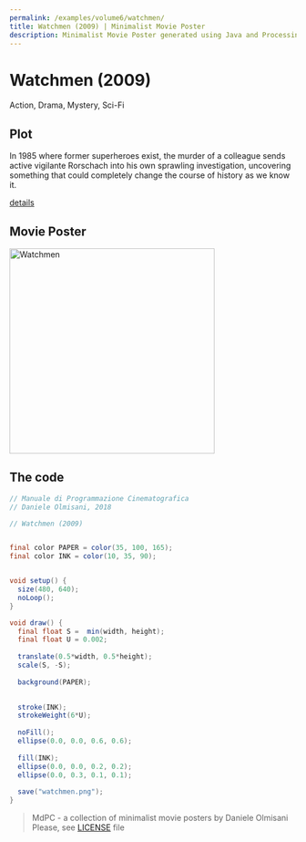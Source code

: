 ```yaml
---
permalink: /examples/volume6/watchmen/
title: Watchmen (2009) | Minimalist Movie Poster
description: Minimalist Movie Poster generated using Java and Processing.
---
```


# Watchmen (2009)

Action, Drama, Mystery, Sci-Fi

## Plot
In 1985 where former superheroes exist, the murder of a colleague sends active vigilante Rorschach into his own sprawling investigation, uncovering something that could completely change the course of history as we know it.

[details](https://www.imdb.com/title/tt0409459/)

## Movie Poster
<img src=""  width="360px" title="Watchmen">


## The code
```java
// Manuale di Programmazione Cinematografica
// Daniele Olmisani, 2018

// Watchmen (2009)


final color PAPER = color(35, 100, 165);
final color INK = color(10, 35, 90);


void setup() {
  size(480, 640);
  noLoop();
}

void draw() {
  final float S =  min(width, height);
  final float U = 0.002;
  
  translate(0.5*width, 0.5*height);
  scale(S, -S);
  
  background(PAPER);

  
  stroke(INK);
  strokeWeight(6*U);
  
  noFill();
  ellipse(0.0, 0.0, 0.6, 0.6);
  
  fill(INK);
  ellipse(0.0, 0.0, 0.2, 0.2);
  ellipse(0.0, 0.3, 0.1, 0.1);
  
  save("watchmen.png");
}

```

> MdPC - a collection of minimalist movie posters
> by Daniele Olmisani
> Please, see [LICENSE](../../../LICENSE) file
